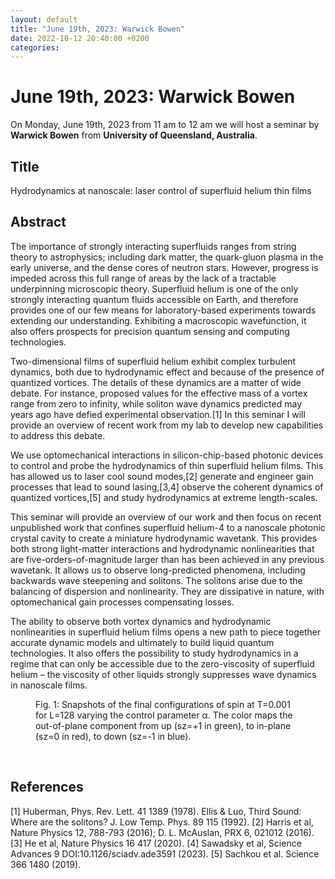 ```yaml
---
layout: default
title: "June 19th, 2023: Warwick Bowen"
date: 2022-10-12 20:40:00 +0200
categories:
---
```


# June 19th, 2023: Warwick Bowen

On Monday, June 19th, 2023 from 11 am to 12 am we will host a seminar by **Warwick Bowen** from **University of Queensland, Australia**. 

## Title

Hydrodynamics at nanoscale: laser control of superfluid helium thin films

## Abstract 

The importance of strongly interacting superfluids ranges from string theory to astrophysics; including dark matter, the quark-gluon plasma in the early universe, and the dense cores of neutron stars. However, progress is impeded across this full range of areas by the lack of a tractable underpinning microscopic theory. Superfluid helium is one of the only strongly interacting quantum fluids accessible on Earth, and therefore provides one of our few means for laboratory-based experiments towards extending our understanding. Exhibiting a macroscopic wavefunction, it also offers prospects for precision quantum sensing and computing technologies.
 
Two-dimensional films of superfluid helium exhibit complex turbulent dynamics, both due to hydrodynamic effect and because of the presence of quantized vortices. The details of these dynamics are a matter of wide debate. For instance, proposed values for the effective mass of a vortex range from zero to infinity, while soliton wave dynamics predicted may years ago have defied experimental observation.[1] In this seminar I will provide an overview of recent work from my lab to develop new capabilities to address this debate. 

We use optomechanical interactions in silicon-chip-based photonic devices to control and probe the hydrodynamics of thin superfluid helium films. This has allowed us to laser cool sound modes,[2] generate and engineer gain processes that lead to sound lasing,[3,4] observe the coherent dynamics of quantized vortices,[5] and study hydrodynamics at extreme length-scales.

This seminar will provide an overview of our work and then focus on recent unpublished work that confines superfluid helium-4 to a nanoscale photonic crystal cavity to create a miniature hydrodynamic wavetank. This provides both strong light-matter interactions and hydrodynamic nonlinearities that are five-orders-of-magnitude larger than has been achieved in any previous wavetank. It allows us to observe long-predicted phenomena, including backwards wave steepening and solitons. The solitons arise due to the balancing of dispersion and nonlinearity. They are dissipative in nature, with optomechanical gain processes compensating losses.

The ability to observe both vortex dynamics and hydrodynamic nonlinearities in superfluid helium films opens a new path to piece together accurate dynamic models and ultimately to build liquid quantum technologies. It also offers the possibility to study hydrodynamics in a regime that can only be accessible due to the zero-viscosity of superfluid helium – the viscosity of other liquids strongly suppresses wave dynamics in nanoscale films.


<figure>
  <img src="{{site.baseurl}}/assets/images/image_bowen.png" alt="">
  <figcaption>Fig. 1: Snapshots of the final configurations of spin at T=0.001 for L=128 varying the control parameter α. The color maps the out-of-plane component from up (sz=+1 in green), to in-plane (sz=0 in red), to down (sz=-1 in blue).</figcaption>
</figure>

<br>

## References

[1] Huberman, Phys. Rev. Lett. 41 1389 (1978). Ellis & Luo, Third Sound: Where are the solitons? J. Low Temp. Phys. 89 115 (1992).
[2] Harris et al, Nature Physics 12, 788-793 (2016); D. L. McAuslan, PRX 6, 021012 (2016).
[3] He et al, Nature Physics 16 417 (2020).
[4] Sawadsky et al, Science Advances 9 DOI:10.1126/sciadv.ade3591 (2023).
[5] Sachkou et al. Science 366 1480 (2019).






